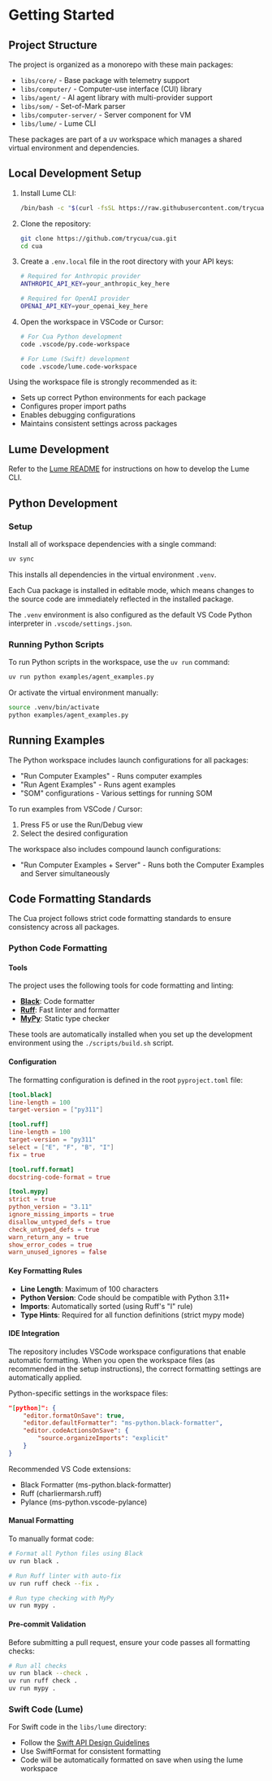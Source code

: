 # Getting Started

## Project Structure

The project is organized as a monorepo with these main packages:

- `libs/core/` - Base package with telemetry support
- `libs/computer/` - Computer-use interface (CUI) library
- `libs/agent/` - AI agent library with multi-provider support
- `libs/som/` - Set-of-Mark parser
- `libs/computer-server/` - Server component for VM
- `libs/lume/` - Lume CLI

These packages are part of a uv workspace which manages a shared virtual environment and dependencies.

## Local Development Setup

1. Install Lume CLI:

   ```bash
   /bin/bash -c "$(curl -fsSL https://raw.githubusercontent.com/trycua/cua/main/libs/lume/scripts/install.sh)"
   ```

2. Clone the repository:

   ```bash
   git clone https://github.com/trycua/cua.git
   cd cua
   ```

3. Create a `.env.local` file in the root directory with your API keys:

   ```bash
   # Required for Anthropic provider
   ANTHROPIC_API_KEY=your_anthropic_key_here

   # Required for OpenAI provider
   OPENAI_API_KEY=your_openai_key_here
   ```

4. Open the workspace in VSCode or Cursor:

   ```bash
   # For Cua Python development
   code .vscode/py.code-workspace

   # For Lume (Swift) development
   code .vscode/lume.code-workspace
   ```

Using the workspace file is strongly recommended as it:

- Sets up correct Python environments for each package
- Configures proper import paths
- Enables debugging configurations
- Maintains consistent settings across packages

## Lume Development

Refer to the [Lume README](./libs/lume/Development.md) for instructions on how to develop the Lume CLI.

## Python Development

### Setup

Install all of workspace dependencies with a single command:

```bash
uv sync
```

This installs all dependencies in the virtual environment `.venv`.

Each Cua package is installed in editable mode, which means changes to the source code are immediately reflected in the installed package.

The `.venv` environment is also configured as the default VS Code Python interpreter in `.vscode/settings.json`.

### Running Python Scripts

To run Python scripts in the workspace, use the `uv run` command:

```bash
uv run python examples/agent_examples.py
```

Or activate the virtual environment manually:

```bash
source .venv/bin/activate
python examples/agent_examples.py
```

## Running Examples

The Python workspace includes launch configurations for all packages:

- "Run Computer Examples" - Runs computer examples
- "Run Agent Examples" - Runs agent examples
- "SOM" configurations - Various settings for running SOM

To run examples from VSCode / Cursor:

1. Press F5 or use the Run/Debug view
2. Select the desired configuration

The workspace also includes compound launch configurations:

- "Run Computer Examples + Server" - Runs both the Computer Examples and Server simultaneously

## Code Formatting Standards

The Cua project follows strict code formatting standards to ensure consistency across all packages.

### Python Code Formatting

#### Tools

The project uses the following tools for code formatting and linting:

- **[Black](https://black.readthedocs.io/)**: Code formatter
- **[Ruff](https://beta.ruff.rs/docs/)**: Fast linter and formatter
- **[MyPy](https://mypy.readthedocs.io/)**: Static type checker

These tools are automatically installed when you set up the development environment using the `./scripts/build.sh` script.

#### Configuration

The formatting configuration is defined in the root `pyproject.toml` file:

```toml
[tool.black]
line-length = 100
target-version = ["py311"]

[tool.ruff]
line-length = 100
target-version = "py311"
select = ["E", "F", "B", "I"]
fix = true

[tool.ruff.format]
docstring-code-format = true

[tool.mypy]
strict = true
python_version = "3.11"
ignore_missing_imports = true
disallow_untyped_defs = true
check_untyped_defs = true
warn_return_any = true
show_error_codes = true
warn_unused_ignores = false
```

#### Key Formatting Rules

- **Line Length**: Maximum of 100 characters
- **Python Version**: Code should be compatible with Python 3.11+
- **Imports**: Automatically sorted (using Ruff's "I" rule)
- **Type Hints**: Required for all function definitions (strict mypy mode)

#### IDE Integration

The repository includes VSCode workspace configurations that enable automatic formatting. When you open the workspace files (as recommended in the setup instructions), the correct formatting settings are automatically applied.

Python-specific settings in the workspace files:

```json
"[python]": {
    "editor.formatOnSave": true,
    "editor.defaultFormatter": "ms-python.black-formatter",
    "editor.codeActionsOnSave": {
        "source.organizeImports": "explicit"
    }
}
```

Recommended VS Code extensions:

- Black Formatter (ms-python.black-formatter)
- Ruff (charliermarsh.ruff)
- Pylance (ms-python.vscode-pylance)

#### Manual Formatting

To manually format code:

```bash
# Format all Python files using Black
uv run black .

# Run Ruff linter with auto-fix
uv run ruff check --fix .

# Run type checking with MyPy
uv run mypy .
```

#### Pre-commit Validation

Before submitting a pull request, ensure your code passes all formatting checks:

```bash
# Run all checks
uv run black --check .
uv run ruff check .
uv run mypy .
```

### Swift Code (Lume)

For Swift code in the `libs/lume` directory:

- Follow the [Swift API Design Guidelines](https://www.swift.org/documentation/api-design-guidelines/)
- Use SwiftFormat for consistent formatting
- Code will be automatically formatted on save when using the lume workspace
